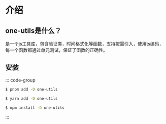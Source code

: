 # 介绍

##  one-utils是什么？

是一个js工具库，包含验证类，时间格式化等函数，支持按需引入，使用ts编码，每一个函数都通过单元测试，保证了函数的正确性。

## 安装

::: code-group
```sh [pnpm]
$ pnpm add -D one-utils
```

```sh [yarn]
$ yarn add -D one-utils
```
```sh [npm]
$ npm install -D one-utils
```
:::